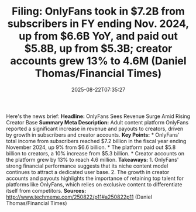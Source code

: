 ﻿---
title: "Filing: OnlyFans took in $7.2B from subscribers in FY ending Nov. 2024, up from $6.6B YoY, and paid out $5.8B, up from $5.3B; creator accounts grew 13% to 4.6M (Daniel Thomas/Financial Times)"
date: "2025-08-22T07:35:27"
category: "Markets"
summary: ""
slug: "filing onlyfans took in 72b from subscribers in fy ending no"
source_urls:
  - "http://www.techmeme.com/250822/p11#a250822p11"
seo:
  title: "Filing: OnlyFans took in $7.2B from subscribers in FY ending Nov. 2024, up from $6.6B YoY, and paid out $5.8B, up from $5.3B; creator accounts grew 13% to 4.6M (Daniel Thomas/Financial Times) | Hash n Hedge"
  description: ""
  keywords: ["news", "markets", "brief"]
---
Here's the news brief:  **Headline:** OnlyFans Sees Revenue Surge Amid Rising Creator Base  **Summary Meta Description:** Adult content platform OnlyFans reported a significant increase in revenue and payouts to creators, driven by growth in subscribers and creator accounts.  **Key Points:**  * OnlyFans' total income from subscribers reached $7.2 billion in the fiscal year ending November 2024, up 9% from $6.6 billion. * The platform paid out $5.8 billion to creators, a 10% increase from $5.3 billion. * Creator accounts on the platform grew by 13% to reach 4.6 million.  **Takeaways:**  1. OnlyFans' strong financial performance suggests that its niche content model continues to attract a dedicated user base. 2. The growth in creator accounts and payouts highlights the importance of retaining top talent for platforms like OnlyFans, which relies on exclusive content to differentiate itself from competitors.  **Sources:**  http://www.techmeme.com/250822/p11#a250822p11 (Daniel Thomas/Financial Times) 
